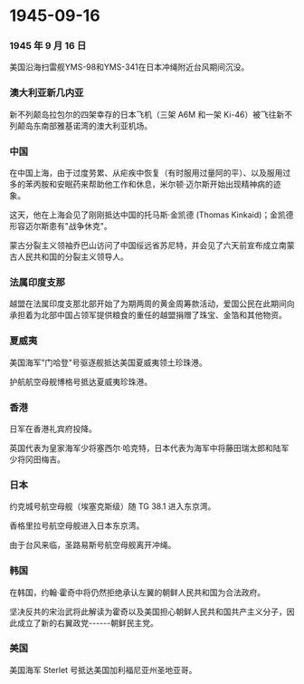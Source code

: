 # 1945-09-16

### 1945 年 9 月 16 日

美国沿海扫雷舰YMS-98和YMS-341在日本冲绳附近台风期间沉没。

### 澳大利亚新几内亚

新不列颠岛拉包尔的四架幸存的日本飞机（三架 A6M 和一架
Ki-46）被飞往新不列颠岛东南部雅基诺湾的澳大利亚机场。

### 中国

在中国上海，由于过度劳累、从疟疾中恢复（有时服用过量阿的平）、以及服用过多的苯丙胺和安眠药来帮助他工作和休息，米尔顿·迈尔斯开始出现精神病的迹象。

这天，他在上海会见了刚刚抵达中国的托马斯·金凯德 (Thomas
Kinkaid)；金凯德形容迈尔斯患有"战争休克"。

蒙古分裂主义领袖乔巴山访问了中国绥远省苏尼特，并会见了六天前宣布成立南蒙古人民共和国的分裂主义领导人。

### 法属印度支那

越盟在法属印度支那北部开始了为期两周的黄金周筹款活动，爱国公民在此期间向承担着为北部中国占领军提供粮食的重任的越盟捐赠了珠宝、金箔和其他物资。

### 夏威夷

美国海军"门哈登"号驱逐舰抵达美国夏威夷领土珍珠港。

护航航空母舰博格号抵达夏威夷珍珠港。

### 香港

日军在香港礼宾府投降。

英国代表为皇家海军少将塞西尔·哈克特，日本代表为海军中将藤田瑞太郎和陆军少将冈田梅吉。

### 日本

约克城号航空母舰（埃塞克斯级）随 TG 38.1 进入东京湾。

香格里拉号航空母舰进入日本东京湾。

由于台风来临，圣路易斯号航空母舰离开冲绳。

### 韩国

在韩国，约翰·霍奇中将仍然拒绝承认左翼的朝鲜人民共和国为合法政府。

坚决反共的宋治武将此解读为霍奇以及美国担心朝鲜人民共和国共产主义分子，因此成立了新的右翼政党------朝鲜民主党。

### 美国

美国海军 Sterlet 号抵达美国加利福尼亚州圣地亚哥。